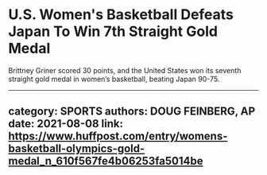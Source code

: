# U.S. Women's Basketball Defeats Japan To Win 7th Straight Gold Medal

Brittney Griner scored 30 points, and the United States won its seventh straight gold medal in women’s basketball, beating Japan 90-75.

---
category: SPORTS
authors: DOUG FEINBERG, AP
date: 2021-08-08
link: https://www.huffpost.com/entry/womens-basketball-olympics-gold-medal_n_610f567fe4b06253fa5014be
---
